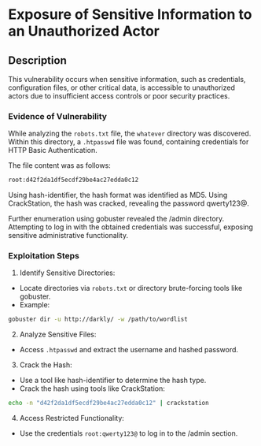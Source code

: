 # Exposure of Sensitive Information to an Unauthorized Actor

## Description

This vulnerability occurs when sensitive information, such as credentials, configuration files, or other critical data, is accessible to unauthorized actors due to insufficient access controls or poor security practices.

### Evidence of Vulnerability

While analyzing the `robots.txt` file, the `whatever` directory was discovered. Within this directory, a `.htpasswd` file was found, containing credentials for HTTP Basic Authentication.

The file content was as follows:
```bash
root:d42f2da1df5ecdf29be4ac27edda0c12
```
Using hash-identifier, the hash format was identified as MD5. Using CrackStation, the hash was cracked, revealing the password qwerty123@.

Further enumeration using gobuster revealed the /admin directory. Attempting to log in with the obtained credentials was successful, exposing sensitive administrative functionality.

### Exploitation Steps

1. Identify Sensitive Directories:
- Locate directories via `robots.txt` or directory brute-forcing tools like gobuster.
- Example:
```bash
gobuster dir -u http://darkly/ -w /path/to/wordlist
```
2. Analyze Sensitive Files:
- Access `.htpasswd` and extract the username and hashed password.
3. Crack the Hash:
- Use a tool like hash-identifier to determine the hash type.
- Crack the hash using tools like CrackStation:
```bash
echo -n "d42f2da1df5ecdf29be4ac27edda0c12" | crackstation
```
4. Access Restricted Functionality:
- Use the credentials `root:qwerty123@` to log in to the /admin section.